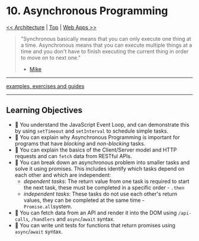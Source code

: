 # 10. Asynchronous Programming

[&lt;&lt; Architecture](../architecture/README.md) \| [Top](../README.md) \| [Web Apps &gt;&gt;](../web-apps/README.md)

> "Synchronous basically means that you can only execute one thing at a time. Asynchronous means that you can execute multiple things at a time and you don't have to finish executing the current thing in order to move on to next one."
>
> - [Mike](https://stackoverflow.com/a/33585047)

---

[examples, exercises and guides](https://github.com/HackYourFutureBelgium/asynchronous-programming)

---

## Learning Objectives

- 🥚 You understand the JavaScript Event Loop, and can demonstrate this by using `setTimeout` and `setInterval` to schedule simple tasks.
- 🥚 You can explain why Asynchronous Programming is important for programs that have _blocking_ and _non-blocking_ tasks.
- 🥚 You can explain the basics of the Client/Server model and HTTP requests and can `fetch` data from RESTful APIs.
- 🐣 You can break down an asynchronous problem into smaller tasks and solve it using promises. This includes identify which tasks depend on each other and which are independent:
  - _dependent tasks_: The return value from one task is required to start the next task, these must be completed in a specific order - `.then`
  - _independent tasks_: These tasks do not use each other's return values, they can be completed at the same time - `Promise.all`system.
- 🐣 You can fetch data from an API and render it into the DOM using `/api-calls`, `/handlers` and `async`/`await` syntax.
- 🐣 You can write unit tests for functions that return promises using `async`/`await` syntax.

